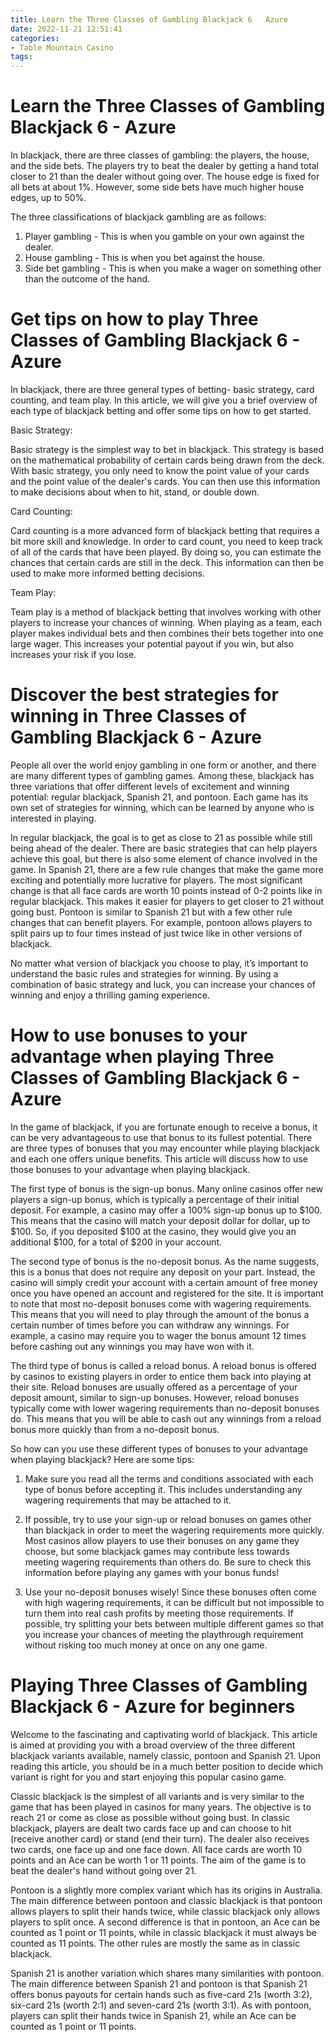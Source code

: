 ```yaml
---
title: Learn the Three Classes of Gambling Blackjack 6   Azure
date: 2022-11-21 12:51:41
categories:
- Table Mountain Casino
tags:
---
```



#  Learn the Three Classes of Gambling Blackjack 6 - Azure

In blackjack, there are three classes of gambling: the players, the house, and the side bets. The players try to beat the dealer by getting a hand total closer to 21 than the dealer without going over. The house edge is fixed for all bets at about 1%. However, some side bets have much higher house edges, up to 50%.

The three classifications of blackjack gambling are as follows:
1) Player gambling - This is when you gamble on your own against the dealer. 
2) House gambling - This is when you bet against the house. 
3) Side bet gambling - This is when you make a wager on something other than the outcome of the hand.

#  Get tips on how to play Three Classes of Gambling Blackjack 6 - Azure

In blackjack, there are three general types of betting- basic strategy, card counting, and team play. In this article, we will give you a brief overview of each type of blackjack betting and offer some tips on how to get started.

Basic Strategy:

Basic strategy is the simplest way to bet in blackjack. This strategy is based on the mathematical probability of certain cards being drawn from the deck. With basic strategy, you only need to know the point value of your cards and the point value of the dealer's cards. You can then use this information to make decisions about when to hit, stand, or double down.

Card Counting:

Card counting is a more advanced form of blackjack betting that requires a bit more skill and knowledge. In order to card count, you need to keep track of all of the cards that have been played. By doing so, you can estimate the chances that certain cards are still in the deck. This information can then be used to make more informed betting decisions.

Team Play:

Team play is a method of blackjack betting that involves working with other players to increase your chances of winning. When playing as a team, each player makes individual bets and then combines their bets together into one large wager. This increases your potential payout if you win, but also increases your risk if you lose.

#  Discover the best strategies for winning in Three Classes of Gambling Blackjack 6 - Azure

People all over the world enjoy gambling in one form or another, and there are many different types of gambling games. Among these, blackjack has three variations that offer different levels of excitement and winning potential: regular blackjack, Spanish 21, and pontoon. Each game has its own set of strategies for winning, which can be learned by anyone who is interested in playing.

In regular blackjack, the goal is to get as close to 21 as possible while still being ahead of the dealer. There are basic strategies that can help players achieve this goal, but there is also some element of chance involved in the game. In Spanish 21, there are a few rule changes that make the game more exciting and potentially more lucrative for players. The most significant change is that all face cards are worth 10 points instead of 0-2 points like in regular blackjack. This makes it easier for players to get closer to 21 without going bust. Pontoon is similar to Spanish 21 but with a few other rule changes that can benefit players. For example, pontoon allows players to split pairs up to four times instead of just twice like in other versions of blackjack.

No matter what version of blackjack you choose to play, it’s important to understand the basic rules and strategies for winning. By using a combination of basic strategy and luck, you can increase your chances of winning and enjoy a thrilling gaming experience.

#  How to use bonuses to your advantage when playing Three Classes of Gambling Blackjack 6 - Azure

In the game of blackjack, if you are fortunate enough to receive a bonus, it can be very advantageous to use that bonus to its fullest potential. There are three types of bonuses that you may encounter while playing blackjack and each one offers unique benefits. This article will discuss how to use those bonuses to your advantage when playing blackjack.

The first type of bonus is the sign-up bonus. Many online casinos offer new players a sign-up bonus, which is typically a percentage of their initial deposit. For example, a casino may offer a 100% sign-up bonus up to $100. This means that the casino will match your deposit dollar for dollar, up to $100. So, if you deposited $100 at the casino, they would give you an additional $100, for a total of $200 in your account.

The second type of bonus is the no-deposit bonus. As the name suggests, this is a bonus that does not require any deposit on your part. Instead, the casino will simply credit your account with a certain amount of free money once you have opened an account and registered for the site. It is important to note that most no-deposit bonuses come with wagering requirements. This means that you will need to play through the amount of the bonus a certain number of times before you can withdraw any winnings. For example, a casino may require you to wager the bonus amount 12 times before cashing out any winnings you may have won with it.

The third type of bonus is called a reload bonus. A reload bonus is offered by casinos to existing players in order to entice them back into playing at their site. Reload bonuses are usually offered as a percentage of your deposit amount, similar to sign-up bonuses. However, reload bonuses typically come with lower wagering requirements than no-deposit bonuses do. This means that you will be able to cash out any winnings from a reload bonus more quickly than from a no-deposit bonus.

So how can you use these different types of bonuses to your advantage when playing blackjack? Here are some tips:

1) Make sure you read all the terms and conditions associated with each type of bonus before accepting it. This includes understanding any wagering requirements that may be attached to it.

2) If possible, try to use your sign-up or reload bonuses on games other than blackjack in order to meet the wagering requirements more quickly. Most casinos allow players to use their bonuses on any game they choose, but some blackjack games may contribute less towards meeting wagering requirements than others do. Be sure to check this information before playing any games with your bonus funds!

3) Use your no-deposit bonuses wisely! Since these bonuses often come with high wagering requirements, it can be difficult but not impossible to turn them into real cash profits by meeting those requirements. If possible, try splitting your bets between multiple different games so that you increase your chances of meeting the playthrough requirement without risking too much money at once on any one game.

#  Playing Three Classes of Gambling Blackjack 6 - Azure for beginners

Welcome to the fascinating and captivating world of blackjack. This article is aimed at providing you with a broad overview of the three different blackjack variants available, namely classic, pontoon and Spanish 21. Upon reading this article, you should be in a much better position to decide which variant is right for you and start enjoying this popular casino game.

Classic blackjack is the simplest of all variants and is very similar to the game that has been played in casinos for many years. The objective is to reach 21 or come as close as possible without going bust. In classic blackjack, players are dealt two cards face up and can choose to hit (receive another card) or stand (end their turn). The dealer also receives two cards, one face up and one face down. All face cards are worth 10 points and an Ace can be worth 1 or 11 points. The aim of the game is to beat the dealer's hand without going over 21.

Pontoon is a slightly more complex variant which has its origins in Australia. The main difference between pontoon and classic blackjack is that pontoon allows players to split their hands twice, while classic blackjack only allows players to split once. A second difference is that in pontoon, an Ace can be counted as 1 point or 11 points, while in classic blackjack it must always be counted as 11 points. The other rules are mostly the same as in classic blackjack.

Spanish 21 is another variation which shares many similarities with pontoon. The main difference between Spanish 21 and pontoon is that Spanish 21 offers bonus payouts for certain hands such as five-card 21s (worth 3:2), six-card 21s (worth 2:1) and seven-card 21s (worth 3:1). As with pontoon, players can split their hands twice in Spanish 21, while an Ace can be counted as 1 point or 11 points.